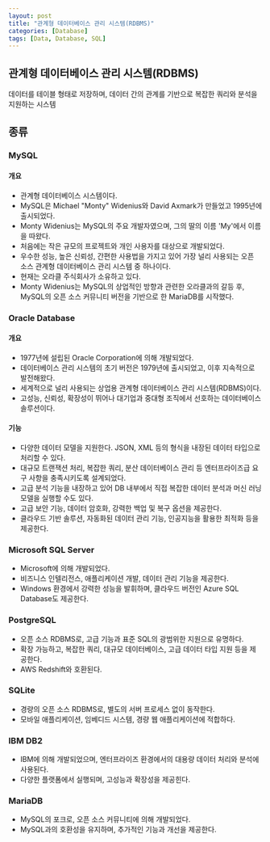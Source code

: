 ```yaml
---
layout: post
title: "관계형 데이터베이스 관리 시스템(RDBMS)"
categories: [Database]
tags: [Data, Database, SQL]
---
```


## 관계형 데이터베이스 관리 시스템(RDBMS)

데이터를 테이블 형태로 저장하며, 데이터 간의 관계를 기반으로 복잡한 쿼리와 분석을 지원하는 시스템

## 종류

### MySQL

#### 개요

- 관계형 데이터베이스 시스템이다.
- MySQL은 Michael "Monty" Widenius와 David Axmark가 만들었고 1995년에 출시되었다.
- Monty Widenius는 MySQL의 주요 개발자였으며, 그의 딸의 이름 'My'에서 이름을 따왔다.
- 처음에는 작은 규모의 프로젝트와 개인 사용자를 대상으로 개발되었다.
- 우수한 성능, 높은 신뢰성, 간편한 사용법을 가지고 있어 가장 널리 사용되는 오픈 소스 관계형 데이터베이스 관리 시스템 중 하나이다.
- 현재는 오라클 주식회사가 소유하고 있다.
- Monty Widenius는 MySQL의 상업적인 방향과 관련한 오라클과의 갈등 후, MySQL의 오픈 소스 커뮤니티 버전을 기반으로 한 MariaDB를 시작했다.

### Oracle Database

#### 개요

- 1977년에 설립된 Oracle Corporation에 의해 개발되었다.
- 데이터베이스 관리 시스템의 초기 버전은 1979년에 출시되었고, 이후 지속적으로 발전해왔다.
- 세계적으로 널리 사용되는 상업용 관계형 데이터베이스 관리 시스템(RDBMS)이다.
- 고성능, 신뢰성, 확장성이 뛰어나 대기업과 중대형 조직에서 선호하는 데이터베이스 솔루션이다.

#### 기능

- 다양한 데이터 모델을 지원한다. JSON, XML 등의 형식을 내장된 데이터 타입으로 처리할 수 있다.
- 대규모 트랜잭션 처리, 복잡한 쿼리, 분산 데이터베이스 관리 등 엔터프라이즈급 요구 사항을 충족시키도록 설계되었다.
- 고급 분석 기능을 내장하고 있어 DB 내부에서 직접 복잡한 데이터 분석과 머신 러닝 모델을 실행할 수도 있다.
- 고급 보안 기능, 데이터 암호화, 강력한 백업 및 복구 옵션을 제공한다.
- 클라우드 기반 솔루션, 자동화된 데이터 관리 기능, 인공지능을 활용한 최적화 등을 제공한다.

### Microsoft SQL Server

- Microsoft에 의해 개발되었다.
- 비즈니스 인텔리전스, 애플리케이션 개발, 데이터 관리 기능을 제공한다.
- Windows 환경에서 강력한 성능을 발휘하며, 클라우드 버전인 Azure SQL Database도 제공한다.

### PostgreSQL

- 오픈 소스 RDBMS로, 고급 기능과 표준 SQL의 광범위한 지원으로 유명하다.
- 확장 가능하고, 복잡한 쿼리, 대규모 데이터베이스, 고급 데이터 타입 지원 등을 제공한다.
- AWS Redshift와 호환된다.

### SQLite

- 경량의 오픈 소스 RDBMS로, 별도의 서버 프로세스 없이 동작한다.
- 모바일 애플리케이션, 임베디드 시스템, 경량 웹 애플리케이션에 적합하다.

### IBM DB2

- IBM에 의해 개발되었으며, 엔터프라이즈 환경에서의 대용량 데이터 처리와 분석에 사용된다.
- 다양한 플랫폼에서 실행되며, 고성능과 확장성을 제공힌다.

### MariaDB

- MySQL의 포크로, 오픈 소스 커뮤니티에 의해 개발되었다.
- MySQL과의 호환성을 유지하며, 추가적인 기능과 개선을 제공한다.
